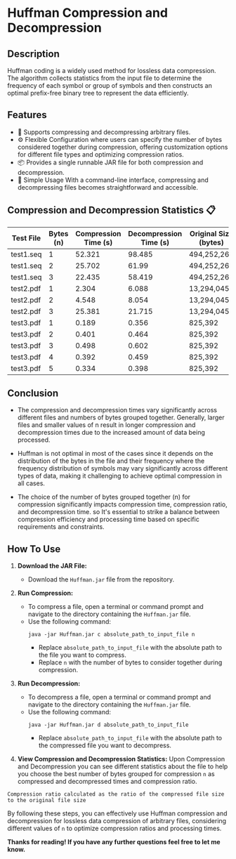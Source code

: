 # Huffman Compression and Decompression

## Description

Huffman coding is a widely used method for lossless data compression. The algorithm collects statistics from the input file to determine the frequency of each symbol or group of symbols and then constructs an optimal prefix-free binary tree to represent the data efficiently.


## Features

- 📁 Supports compressing and decompressing arbitrary files.
- ⚙️ Flexible Configuration where users can specify the number of bytes considered together during compression, offering customization options for different file types and optimizing compression ratios.
- 📦 Provides a single runnable JAR file for both compression and decompression.
- 🔄 Simple Usage With a command-line interface, compressing and decompressing files becomes straightforward and accessible.

## Compression and Decompression Statistics 📋

| Test File   | Bytes (n) | Compression Time (s) | Decompression Time (s) | Original Size (bytes) | Compressed Size (bytes) | Compression Ratio |
|-------------|-----------|-----------------------|-------------------------|------------------------|--------------------------|-------------------|
| test1.seq    | 1         | 52.321                | 98.485                 | 494,252,260            | 250,469,785              | 0.50677           |
| test1.seq    | 2         | 25.702                | 61.99                 | 494,252,260            | 207,641,631              | 0.4201           |
| test1.seq    | 3         | 22.435                | 58.419                 | 494,252,260            | 187,004,146              | 0.37835           |
| test2.pdf   | 1         | 2.304                 | 6.088                   | 13,294,045             | 13,268,525               | 0.99808           |
| test2.pdf   | 2         | 4.548                 | 8.054                   | 13,294,045             | 14,751,570               | 1.10964           |
| test2.pdf   | 3         | 25.381                | 21.715                  | 13,294,045             | 133,335,497              | 10.02972          |
| test3.pdf   | 1         | 0.189                | 0.356                  | 825,392             | 773,590             | 0.937          |
| test3.pdf   | 2         | 0.401                | 0.464                  | 825,392             | 2,310,617              | 2.799          |
| test3.pdf   | 3         | 0.498                | 0.602                  | 825,392            | 6,050,805              | 7.330          |
| test3.pdf   | 4         | 0.392                 | 0.459                   | 825,392                | 5,356,948                | 6.49019           |
| test3.pdf   | 5         | 0.334                 | 0.398                   | 825,392                | 4,519,634                | 5.47574           |

## Conclusion

- The compression and decompression times vary significantly across different files and numbers of bytes grouped together. Generally, larger files and smaller values of n result in longer compression and decompression times due to the increased amount of data being processed.

- Huffman is not optimal in most of the cases since it depends on the distribution of the bytes in the file and their frequency where the frequency distribution of symbols may vary significantly across different types of data, making it challenging to achieve optimal compression in all cases.

- The choice of the number of bytes grouped together (n) for compression significantly impacts compression time, compression ratio, and decompression time. so It's essential to strike a balance between compression efficiency and processing time based on specific requirements and constraints.


## How To Use

1. **Download the JAR File:** 
   - Download the `Huffman.jar` file from the repository.

2. **Run Compression:**
   - To compress a file, open a terminal or command prompt and navigate to the directory containing the `Huffman.jar` file.
   - Use the following command:
     ```
     java -jar Huffman.jar c absolute_path_to_input_file n
     ```
     - Replace `absolute_path_to_input_file` with the absolute path to the file you want to compress.
     - Replace `n` with the number of bytes to consider together during compression.

3. **Run Decompression:**
   - To decompress a file, open a terminal or command prompt and navigate to the directory containing the `Huffman.jar` file.
   - Use the following command:
     ```
     java -jar Huffman.jar d absolute_path_to_input_file
     ```
     - Replace `absolute_path_to_input_file` with the absolute path to the compressed file you want to decompress.

4. **View Compression and Decompression Statistics:**
Upon Compression and Decompression you can see different statistics about the  file to help you choose the best number of bytes grouped for compression `n` as compressed and decompressed times and compression ratio.
```
Compression ratio calculated as the ratio of the compressed file size to the original file size   
```
By following these steps, you can effectively use Huffman compression and decompression for lossless data compression of arbitrary files, considering different values of `n` to optimize compression ratios and processing times.

**Thanks for reading! If you have any further questions feel free to let me know.**

